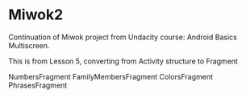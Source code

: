 # Miwok2

Continuation of Miwok project from Undacity course: Android Basics Multiscreen.

This is from Lesson 5, converting from Activity structure to Fragment

NumbersFragment
FamilyMembersFragment
ColorsFragment
PhrasesFragment
